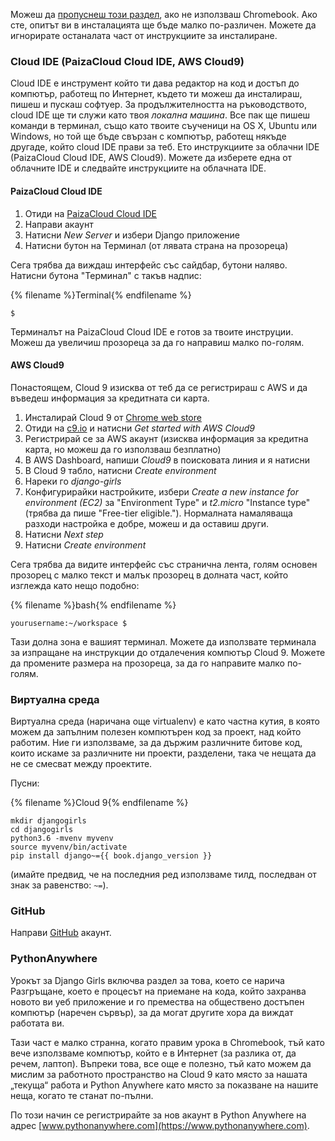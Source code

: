 Можеш да [пропуснеш този раздел](http://tutorial.djangogirls.org/en/installation/#install-python), ако не използваш Chromebook. Ако сте, опитът ви в инсталацията ще бъде малко по-различен. Можете да игнорирате останалата част от инструкциите за инсталиране.

### Cloud IDE (PaizaCloud Cloud IDE, AWS Cloud9)

Cloud IDE е инструмент който ти дава редактор на код и достъп до компютър, работещ по Интернет, където ти можеш да инсталираш, пишеш и пускаш софтуер. За продължителността на ръководството, cloud IDE ще ти служи като твоя *локална машина*. Все пак ще пишеш команди в терминал, също като твоите съученици на OS X, Ubuntu или Windows, но той ще бъде свързан с компютър, работещ някъде другаде, който cloud IDE прави за теб. Ето инструкциите за облачни IDE (PaizaCloud Cloud IDE, AWS Cloud9). Можете да изберете една от облачните IDE и следвайте инструкциите на облачната IDE.

#### PaizaCloud Cloud IDE

1. Отиди на [PaizaCloud Cloud IDE](https://paiza.cloud/)
2. Направи акаунт
3. Натисни *New Server* и избери Django приложение
4. Натисни бутон на Терминал (от лявата страна на прозореца)

Сега трябва да виждаш интерфейс със сайдбар, бутони наляво. Натисни бутона "Терминал" с такъв надпис:

{% filename %}Terminal{% endfilename %}

    $
    

Терминалът на PaizaCloud Cloud IDE е готов за твоите инструции. Можеш да увеличиш прозореца за да го направиш малко по-голям.

#### AWS Cloud9

Понастоящем, Cloud 9 изисква от теб да се регистрираш с AWS и да въведеш информация за кредитната си карта.

1. Инсталирай Cloud 9 от [Chrome web store](https://chrome.google.com/webstore/detail/cloud9/nbdmccoknlfggadpfkmcpnamfnbkmkcp)
2. Отиди на [c9.io](https://c9.io) и натисни *Get started with AWS Cloud9*
3. Регистрирай се за AWS акаунт (изисква информация за кредитна карта, но можеш да го използваш безплатно)
4. В AWS Dashboard, напиши *Cloud9* в поисковата линия и я натисни
5. В Cloud 9 табло, натисни *Create environment*
6. Нареки го *django-girls*
7. Конфигурирайки настройките, избери *Create a new instance for environment (EC2)* за "Environment Type" и *t2.micro* "Instance type" (трябва да пише "Free-tier eligible."). Нормалната намаляваща разходи настройка е добре, можеш и да оставиш други.
8. Натисни *Next step*
9. Натисни *Create environment*

Сега трябва да видите интерфейс със странична лента, голям основен прозорец с малко текст и малък прозорец в долната част, който изглежда като нещо подобно:

{% filename %}bash{% endfilename %}

    yourusername:~/workspace $
    

Тази долна зона е вашият терминал. Можете да използвате терминала за изпращане на инструкции до отдалечения компютър Cloud 9. Можете да промените размера на прозореца, за да го направите малко по-голям.

### Виртуална среда

Виртуална среда (наричана още virtualenv) е като частна кутия, в която можем да запълним полезен компютърен код за проект, над който работим. Ние ги използваме, за да държим различните битове код, които искаме за различните ни проекти, разделени, така че нещата да не се смесват между проектите.

Пусни:

{% filename %}Cloud 9{% endfilename %}

    mkdir djangogirls
    cd djangogirls
    python3.6 -mvenv myvenv
    source myvenv/bin/activate
    pip install django~={{ book.django_version }}
    

(имайте предвид, че на последния ред използваме тилд, последван от знак за равенство: `~=`).

### GitHub

Направи [GitHub](https://github.com) акаунт.

### PythonAnywhere

Урокът за Django Girls включва раздел за това, което се нарича Разгръщане, което е процесът на приемане на кода, който захранва новото ви уеб приложение и го премества на обществено достъпен компютър (наречен сървър), за да могат другите хора да виждат работата ви.

Тази част е малко странна, когато правим урока в Chromebook, тъй като вече използваме компютър, който е в Интернет (за разлика от, да речем, лаптоп). Въпреки това, все още е полезно, тъй като можем да мислим за работното пространство на Cloud 9 като място за нашата „текуща“ работа и Python Anywhere като място за показване на нашите неща, когато те станат по-пълни.

По този начин се регистрирайте за нов акаунт в Python Anywhere на адрес [www.pythonanywhere.com](https://www.pythonanywhere.com).